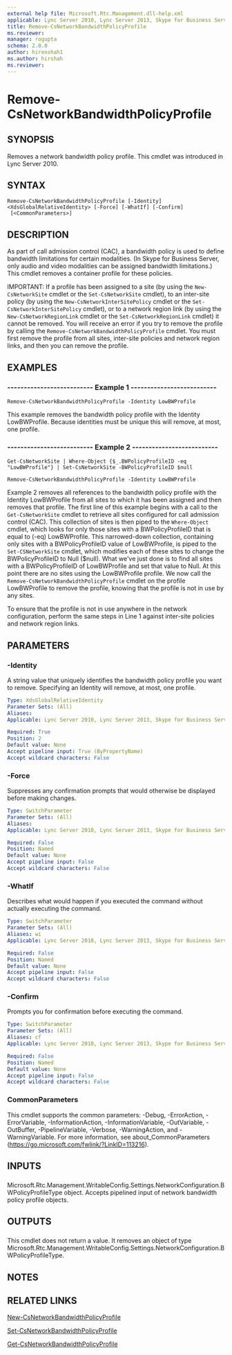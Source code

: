 ```yaml
---
external help file: Microsoft.Rtc.Management.dll-help.xml
applicable: Lync Server 2010, Lync Server 2013, Skype for Business Server 2015, Skype for Business Server 2019
title: Remove-CsNetworkBandwidthPolicyProfile
ms.reviewer: 
manager: rogupta
schema: 2.0.0
author: hirenshah1
ms.author: hirshah
ms.reviewer:
---
```


# Remove-CsNetworkBandwidthPolicyProfile

## SYNOPSIS
Removes a network bandwidth policy profile.
This cmdlet was introduced in Lync Server 2010.


## SYNTAX

```
Remove-CsNetworkBandwidthPolicyProfile [-Identity] <XdsGlobalRelativeIdentity> [-Force] [-WhatIf] [-Confirm]
 [<CommonParameters>]
```

## DESCRIPTION
As part of call admission control (CAC), a bandwidth policy is used to define bandwidth limitations for certain modalities.
(In Skype for Business Server, only audio and video modalities can be assigned bandwidth limitations.) This cmdlet removes a container profile for these policies.

IMPORTANT: If a profile has been assigned to a site (by using the `New-CsNetworkSite` cmdlet or the `Set-CsNetworkSite` cmdlet), to an inter-site policy (by using the `New-CsNetworkInterSitePolicy` cmdlet or the `Set-CsNetworkInterSitePolicy` cmdlet), or to a network region link (by using the `New-CsNetworkRegionLink` cmdlet or the `Set-CsNetworkRegionLink` cmdlet) it cannot be removed.
You will receive an error if you try to remove the profile by calling the `Remove-CsNetworkBandwidthPolicyProfile` cmdlet.
You must first remove the profile from all sites, inter-site policies and network region links, and then you can remove the profile.


## EXAMPLES

### -------------------------- Example 1 --------------------------
```
Remove-CsNetworkBandwidthPolicyProfile -Identity LowBWProfile
```

This example removes the bandwidth policy profile with the Identity LowBWProfile.
Because identities must be unique this will remove, at most, one profile.


### -------------------------- Example 2 --------------------------
```
Get-CsNetworkSite | Where-Object {$_.BWPolicyProfileID -eq "LowBWProfile"} | Set-CsNetworkSite -BWPolicyProfileID $null

Remove-CsNetworkBandwidthPolicyProfile -Identity LowBWProfile
```

Example 2 removes all references to the bandwidth policy profile with the Identity LowBWProfile from all sites to which it has been assigned and then removes that profile.
The first line of this example begins with a call to the `Get-CsNetworkSite` cmdlet to retrieve all sites configured for call admission control (CAC).
This collection of sites is then piped to the `Where-Object` cmdlet, which looks for only those sites with a BWPolicyProfileID that is equal to (-eq) LowBWProfile.
This narrowed-down collection, containing only sites with a BWPolicyProfileID value of LowBWProfile, is piped to the `Set-CSNetworkSite` cmdlet, which modifies each of these sites to change the BWPolicyProfileID to Null ($null).
What we've just done is to find all sites with a BWPolicyProfileID of LowBWProfile and set that value to Null.
At this point there are no sites using the LowBWProfile profile.
We now call the `Remove-CsNetworkBandwidthPolicyProfile` cmdlet on the profile LowBWProfile to remove the profile, knowing that the profile is not in use by any sites.

To ensure that the profile is not in use anywhere in the network configuration, perform the same steps in Line 1 against inter-site policies and network region links.


## PARAMETERS

### -Identity
A string value that uniquely identifies the bandwidth policy profile you want to remove.
Specifying an Identity will remove, at most, one profile.

```yaml
Type: XdsGlobalRelativeIdentity
Parameter Sets: (All)
Aliases: 
Applicable: Lync Server 2010, Lync Server 2013, Skype for Business Server 2015, Skype for Business Server 2019

Required: True
Position: 2
Default value: None
Accept pipeline input: True (ByPropertyName)
Accept wildcard characters: False
```

### -Force
Suppresses any confirmation prompts that would otherwise be displayed before making changes.

```yaml
Type: SwitchParameter
Parameter Sets: (All)
Aliases: 
Applicable: Lync Server 2010, Lync Server 2013, Skype for Business Server 2015, Skype for Business Server 2019

Required: False
Position: Named
Default value: None
Accept pipeline input: False
Accept wildcard characters: False
```

### -WhatIf
Describes what would happen if you executed the command without actually executing the command.

```yaml
Type: SwitchParameter
Parameter Sets: (All)
Aliases: wi
Applicable: Lync Server 2010, Lync Server 2013, Skype for Business Server 2015, Skype for Business Server 2019

Required: False
Position: Named
Default value: None
Accept pipeline input: False
Accept wildcard characters: False
```

### -Confirm
Prompts you for confirmation before executing the command.

```yaml
Type: SwitchParameter
Parameter Sets: (All)
Aliases: cf
Applicable: Lync Server 2010, Lync Server 2013, Skype for Business Server 2015, Skype for Business Server 2019

Required: False
Position: Named
Default value: None
Accept pipeline input: False
Accept wildcard characters: False
```

### CommonParameters
This cmdlet supports the common parameters: -Debug, -ErrorAction, -ErrorVariable, -InformationAction, -InformationVariable, -OutVariable, -OutBuffer, -PipelineVariable, -Verbose, -WarningAction, and -WarningVariable. For more information, see about_CommonParameters (https://go.microsoft.com/fwlink/?LinkID=113216).

## INPUTS

###  
Microsoft.Rtc.Management.WritableConfig.Settings.NetworkConfiguration.BWPolicyProfileType object.
Accepts pipelined input of network bandwidth policy profile objects.

## OUTPUTS

###  
This cmdlet does not return a value.
It removes an object of type Microsoft.Rtc.Management.WritableConfig.Settings.NetworkConfiguration.BWPolicyProfileType.

## NOTES

## RELATED LINKS

[New-CsNetworkBandwidthPolicyProfile](New-CsNetworkBandwidthPolicyProfile.md)

[Set-CsNetworkBandwidthPolicyProfile](Set-CsNetworkBandwidthPolicyProfile.md)

[Get-CsNetworkBandwidthPolicyProfile](Get-CsNetworkBandwidthPolicyProfile.md)

